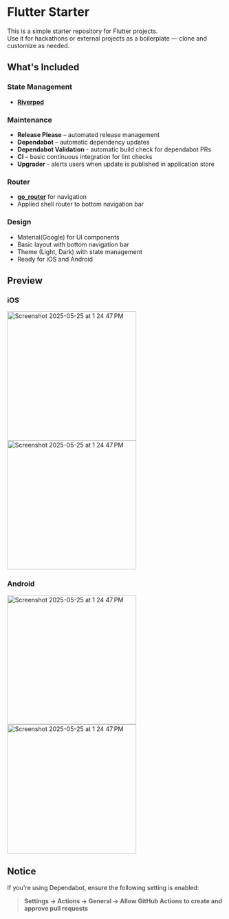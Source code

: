 # Flutter Starter

This is a simple starter repository for Flutter projects.  
Use it for hackathons or external projects as a boilerplate — clone and customize as needed.

## What's Included

### State Management

- [**Riverpod**](https://riverpod.dev/)

### Maintenance

- **Release Please** – automated release management
- **Dependabot** – automatic dependency updates
- **Dependabot Validation** - automatic build check for dependabot PRs
- **CI** – basic continuous integration for lint checks
- **Upgrader** - alerts users when update is published in application store

### Router

- [**go_router**](https://pub.dev/packages/go_router) for navigation
- Applied shell router to bottom navigation bar

### Design

- Material(Google) for UI components
- Basic layout with bottom navigation bar
- Theme (Light, Dark) with state management
- Ready for iOS and Android

## Preview

<!-- markdownlint-disable MD033 -->

### iOS

<img width="300" alt="Screenshot 2025-05-25 at 1 24 47 PM" src="https://github.com/user-attachments/assets/d038ce8b-a4e7-4956-88d9-a15d2c5fc828" />

<img width="300" alt="Screenshot 2025-05-25 at 1 24 47 PM" src="https://github.com/user-attachments/assets/7c4ebf02-407f-4b08-9d6a-460720fa2306" />

### Android

<img width="300" alt="Screenshot 2025-05-25 at 1 24 47 PM" src="https://github.com/user-attachments/assets/36dca49c-e37f-432f-b93d-461fad5a6ae7" />

<img width="300" alt="Screenshot 2025-05-25 at 1 24 47 PM" src="https://github.com/user-attachments/assets/e1a16afc-9289-4240-b05b-6086ebfb73b8" />

## Notice

If you're using Dependabot, ensure the following setting is enabled:

> **Settings → Actions → General → Allow GitHub Actions to create and approve pull requests**
